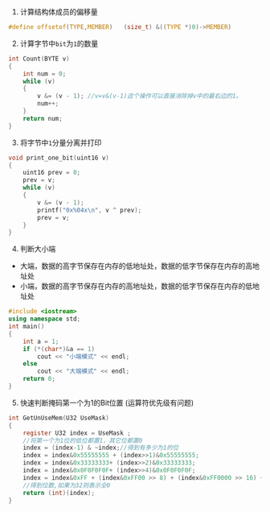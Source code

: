 1. 计算结构体成员的偏移量
```c
#define offsetof(TYPE,MEMBER)   (size_t) &((TYPE *)0)->MEMBER)
```
2. 计算字节中`bit`为`1`的数量
``` c
int Count(BYTE v)
{
    int num = 0;
    while (v)
    {
        v &= (v - 1); //v=v&(v-1)这个操作可以直接消除掉v中的最右边的1。
        num++;
    }
    return num;
}
```
3. 将字节中`1`分量分离并打印
```c
void print_one_bit(uint16 v)
{
    uint16 prev = 0;
    prev = v;
    while (v)
    {
        v &= (v - 1);
        printf("0x%04x\n", v ^ prev);
        prev = v;
    }
}
```
4. 判断大小端
- 大端，数据的高字节保存在内存的低地址处，数据的低字节保存在内存的高地址处
- 小端，数据的高字节保存在内存的高地址处，数据的低字节保存在内存的低地址处
``` c++
#include <iostream>
using namespace std;
int main()
{
    int a = 1;
    if (*(char*)&a == 1)
        cout << "小端模式" << endl;
    else
        cout << "大端模式" << endl;
    return 0;
}
```
5. 快速判断掩码第一个为1的Bit位置 (运算符优先级有问题)
``` c
int GetUnUseMem(U32 UseMask)  
{  
	register U32 index = UseMask ;  
	//将第一个为1位的低位都置1，其它位都置0  
	index = (index-1) & ~index;//得到有多少为1的位
	index = index&0x55555555 + (index>>1)&0x55555555;  
	index = index&0x33333333+ (index>>2)&0x33333333;  
	index = index&0x0F0F0F0F+ (index>>4)&0x0F0F0F0F;  
	index = index&0xFF + (index&0xFF00 >> 8) + (index&0xFF0000 >> 16) + (index&0xFF000000 >> 24);  
	//得到位数,如果为32则表示全0  
	return (int)(index);  
}
```
<!--stackedit_data:
eyJoaXN0b3J5IjpbMTU3MTI5MTUxMiwxMTk4OTU3MTIyLC0xNT
E2NTEzMDAwLC0yMDU4NjI5ODc2LDE5NTkzODAyNzksLTE3ODc5
Mjg1NzAsLTE0MzA4MTgxNjddfQ==
-->